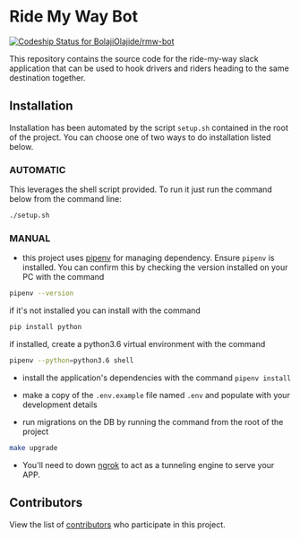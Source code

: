 # Ride My Way Bot

[![Codeship Status for BolajiOlajide/rmw-bot](https://app.codeship.com/projects/2cb88090-604d-0136-6722-766075984356/status?branch=develop)](https://app.codeship.com/projects/296252)

This repository contains the source code for the ride-my-way slack application that can be used to hook drivers and riders heading to the same destination together.

## Installation

Installation has been automated by the script `setup.sh` contained in the root of the project.
You can choose one of two ways to do installation listed below.

### AUTOMATIC

This leverages the shell script provided. To run it just run the command below from the command line:

```bash
./setup.sh
```

### MANUAL

- this project uses [pipenv](https://docs.pipenv.org/en/latest/) for managing dependency. Ensure `pipenv` is installed. You can confirm this by checking the version installed on your PC with the command

```bash
pipenv --version
```

if it's not installed you can install with the command

```bash
pip install python
```

if installed, create a python3.6 virtual environment with the command

```bash
pipenv --python=python3.6 shell
```

- install the application's dependencies with the command `pipenv install`

- make a copy of the `.env.example` file named `.env` and populate with your development details

- run migrations on the DB by running the command from the root of the project

```bash
make upgrade
```

- You'll need to down [ngrok](https://ngrok.com/) to act as a tunneling engine to serve your APP.

## Contributors

View the list of [contributors](https://github.com/BolajiOlajide/rmw-bot/contributors) who participate in this project.
